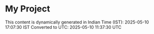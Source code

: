 # My Project

This content is dynamically generated in Indian Time (IST): 2025-05-10 17:07:30 IST
Converted to UTC: 2025-05-10 11:37:30 UTC
